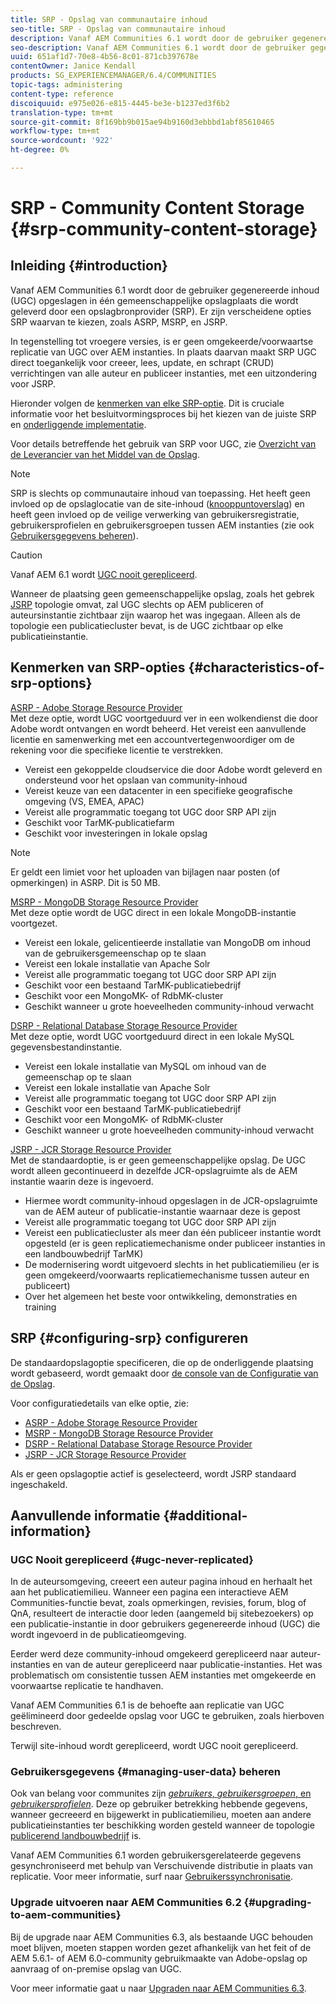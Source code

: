 ```yaml
---
title: SRP - Opslag van communautaire inhoud
seo-title: SRP - Opslag van communautaire inhoud
description: Vanaf AEM Communities 6.1 wordt door de gebruiker gegenereerde inhoud (UGC) opgeslagen in één gemeenschappelijke opslagplaats die wordt geleverd door een opslagprovider (SRP)
seo-description: Vanaf AEM Communities 6.1 wordt door de gebruiker gegenereerde inhoud (UGC) opgeslagen in één gemeenschappelijke opslagplaats die wordt geleverd door een opslagprovider (SRP)
uuid: 651af1d7-70e8-4b56-8c01-871cb397678e
contentOwner: Janice Kendall
products: SG_EXPERIENCEMANAGER/6.4/COMMUNITIES
topic-tags: administering
content-type: reference
discoiquuid: e975e026-e815-4445-be3e-b1237ed3f6b2
translation-type: tm+mt
source-git-commit: 8f169bb9b015ae94b9160d3ebbbd1abf85610465
workflow-type: tm+mt
source-wordcount: '922'
ht-degree: 0%

---
```



# SRP - Community Content Storage {#srp-community-content-storage}

## Inleiding {#introduction}

Vanaf AEM Communities 6.1 wordt door de gebruiker gegenereerde inhoud (UGC) opgeslagen in één gemeenschappelijke opslagplaats die wordt geleverd door een opslagbronprovider (SRP). Er zijn verscheidene opties SRP waarvan te kiezen, zoals ASRP, MSRP, en JSRP.

In tegenstelling tot vroegere versies, is er geen omgekeerde/voorwaartse replicatie van UGC over AEM instanties. In plaats daarvan maakt SRP UGC direct toegankelijk voor creeer, lees, update, en schrapt (CRUD) verrichtingen van alle auteur en publiceer instanties, met een uitzondering voor JSRP.

Hieronder volgen de [kenmerken van elke SRP-optie](#characteristics-of-srp-options). Dit is cruciale informatie voor het besluitvormingsproces bij het kiezen van de juiste SRP en [onderliggende implementatie](topologies.md).

Voor details betreffende het gebruik van SRP voor UGC, zie [Overzicht van de Leverancier van het Middel van de Opslag](srp.md).

>[!NOTE]
>
>SRP is slechts op communautaire inhoud van toepassing. Het heeft geen invloed op de opslaglocatie van de site-inhoud ([knooppuntoverslag](../../help/sites-deploying/data-store-config.md)) en heeft geen invloed op de veilige verwerking van gebruikersregistratie, gebruikersprofielen en gebruikersgroepen tussen AEM instanties (zie ook [Gebruikersgegevens beheren](#managing-user-data)).

>[!CAUTION]
>
>Vanaf AEM 6.1 wordt [UGC nooit gerepliceerd](#ugc-never-replicated).
>
>Wanneer de plaatsing geen gemeenschappelijke opslag, zoals het gebrek [JSRP](topologies.md#jsrp) topologie omvat, zal UGC slechts op AEM publiceren of auteursinstantie zichtbaar zijn waarop het was ingegaan. Alleen als de topologie een publicatiecluster bevat, is de UGC zichtbaar op elke publicatieinstantie.

## Kenmerken van SRP-opties {#characteristics-of-srp-options}

[ASRP - Adobe Storage Resource Provider](asrp.md)\
Met deze optie, wordt UGC voortgeduurd ver in een wolkendienst die door Adobe wordt ontvangen en wordt beheerd. Het vereist een aanvullende licentie en samenwerking met een accountvertegenwoordiger om de rekening voor die specifieke licentie te verstrekken.

* Vereist een gekoppelde cloudservice die door Adobe wordt geleverd en ondersteund voor het opslaan van community-inhoud
* Vereist keuze van een datacenter in een specifieke geografische omgeving (VS, EMEA, APAC)
* Vereist alle programmatic toegang tot UGC door SRP API zijn
* Geschikt voor TarMK-publicatiefarm
* Geschikt voor investeringen in lokale opslag

>[!NOTE]
>
>Er geldt een limiet voor het uploaden van bijlagen naar posten (of opmerkingen) in ASRP. Dit is 50 MB.

[MSRP - MongoDB Storage Resource Provider](msrp.md)\
Met deze optie wordt de UGC direct in een lokale MongoDB-instantie voortgezet.

* Vereist een lokale, gelicentieerde installatie van MongoDB om inhoud van de gebruikersgemeenschap op te slaan
* Vereist een lokale installatie van Apache Solr
* Vereist alle programmatic toegang tot UGC door SRP API zijn
* Geschikt voor een bestaand TarMK-publicatiebedrijf
* Geschikt voor een MongoMK- of RdbMK-cluster
* Geschikt wanneer u grote hoeveelheden community-inhoud verwacht

[DSRP - Relational Database Storage Resource Provider](dsrp.md)\
Met deze optie, wordt UGC voortgeduurd direct in een lokale MySQL gegevensbestandinstantie.

* Vereist een lokale installatie van MySQL om inhoud van de gemeenschap op te slaan
* Vereist een lokale installatie van Apache Solr
* Vereist alle programmatic toegang tot UGC door SRP API zijn
* Geschikt voor een bestaand TarMK-publicatiebedrijf
* Geschikt voor een MongoMK- of RdbMK-cluster
* Geschikt wanneer u grote hoeveelheden community-inhoud verwacht

[JSRP - JCR Storage Resource Provider](jsrp.md)\
Met de standaardoptie, is er geen gemeenschappelijke opslag. De UGC wordt alleen gecontinueerd in dezelfde JCR-opslagruimte als de AEM instantie waarin deze is ingevoerd.

* Hiermee wordt community-inhoud opgeslagen in de JCR-opslagruimte van de AEM auteur of publicatie-instantie waarnaar deze is gepost
* Vereist alle programmatic toegang tot UGC door SRP API zijn
* Vereist een publicatiecluster als meer dan één publiceer instantie wordt opgesteld (er is geen replicatiemechanisme onder publiceer instanties in een landbouwbedrijf TarMK)
* De modernisering wordt uitgevoerd slechts in het publicatiemilieu (er is geen omgekeerd/voorwaarts replicatiemechanisme tussen auteur en publiceert)
* Over het algemeen het beste voor ontwikkeling, demonstraties en training

## SRP {#configuring-srp} configureren

De standaardopslagoptie specificeren, die op de onderliggende plaatsing wordt gebaseerd, wordt gemaakt door [de console van de Configuratie van de Opslag](srp-config.md).

Voor configuratiedetails van elke optie, zie:

* [ASRP - Adobe Storage Resource Provider](asrp.md)
* [MSRP - MongoDB Storage Resource Provider](msrp.md)
* [DSRP - Relational Database Storage Resource Provider](dsrp.md)
* [JSRP - JCR Storage Resource Provider](jsrp.md)

Als er geen opslagoptie actief is geselecteerd, wordt JSRP standaard ingeschakeld.

## Aanvullende informatie {#additional-information}

### UGC Nooit gerepliceerd {#ugc-never-replicated}

In de auteursomgeving, creeert een auteur pagina inhoud en herhaalt het aan het publicatiemilieu. Wanneer een pagina een interactieve AEM Communities-functie bevat, zoals opmerkingen, revisies, forum, blog of QnA, resulteert de interactie door leden (aangemeld bij sitebezoekers) op een publicatie-instantie in door gebruikers gegenereerde inhoud (UGC) die wordt ingevoerd in de publicatieomgeving.

Eerder werd deze community-inhoud omgekeerd gerepliceerd naar auteur-instanties en van de auteur gerepliceerd naar publicatie-instanties. Het was problematisch om consistentie tussen AEM instanties met omgekeerde en voorwaartse replicatie te handhaven.

Vanaf AEM Communities 6.1 is de behoefte aan replicatie van UGC geëlimineerd door gedeelde opslag voor UGC te gebruiken, zoals hierboven beschreven.

Terwijl site-inhoud wordt gerepliceerd, wordt UGC nooit gerepliceerd.

### Gebruikersgegevens {#managing-user-data} beheren

Ook van belang voor communites zijn [*gebruikers*, *gebruikersgroepen*, en *gebruikersprofielen*](users.md). Deze op gebruiker betrekking hebbende gegevens, wanneer gecreeerd en bijgewerkt in publicatiemilieu, moeten aan andere publicatieinstanties ter beschikking worden gesteld wanneer de topologie [publicerend landbouwbedrijf](../../help/sites-deploying/recommended-deploys.md#tarmk-farm) is.

Vanaf AEM Communities 6.1 worden gebruikersgerelateerde gegevens gesynchroniseerd met behulp van Verschuivende distributie in plaats van replicatie. Voor meer informatie, surf naar [Gebruikerssynchronisatie](sync.md).

### Upgrade uitvoeren naar AEM Communities 6.2 {#upgrading-to-aem-communities}

Bij de upgrade naar AEM Communities 6.3, als bestaande UGC behouden moet blijven, moeten stappen worden gezet afhankelijk van het feit of de AEM 5.6.1- of AEM 6.0-community gebruikmaakte van Adobe-opslag op aanvraag of on-premise opslag van UGC.

Voor meer informatie gaat u naar [Upgraden naar AEM Communities 6.3](upgrade.md).
